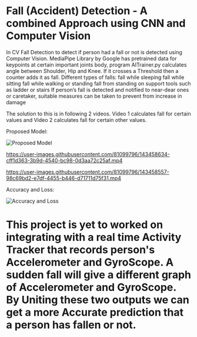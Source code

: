 # Fall (Accident) Detection - A combined Approach using CNN and Computer Vision

In CV Fall Detection to detect if person had a fall or not is detected using Computer Vision. MediaPipe Library by Google has pretrained data for keypoints at certain important joints body, program AITrainer.py calculates angle between Shoulder, Hip and Knee. If it crosses a Threshold then a counter adds it as fall. 
Different types of falls: 
    fall while sleeping
    fall while sitting 
    fall while walking or standing
    fall from standing on support tools such as ladder or stairs
If person’s fall is detected and notified to near-dear ones or caretaker, suitable measures can be taken to prevent from increase in damage 

The solution to this is in following 2 videos. Video 1 calculates fall for certain values and Video 2 calculates fall for certain other values.

Proposed Model:

![Proposed Model](https://user-images.githubusercontent.com/67673406/143478934-ecd58591-9b5f-4a3f-baa9-0e7aafbcca1e.JPG)

https://user-images.githubusercontent.com/81099796/143458634-cff1d363-3b9d-4540-bc98-0d3aa72c25af.mp4


https://user-images.githubusercontent.com/81099796/143458557-98c69bd2-e7df-4455-b446-d71711d75f31.mp4

Accuracy and Loss:

![Accuracy and Loss](https://user-images.githubusercontent.com/67673406/143479086-08d76c83-5719-4cb9-8acd-a2cca1adf7fa.JPG)

# This project is yet to worked on integrating with a real time Activity Tracker that records person's Accelerometer and GyroScope. A sudden fall will give a different graph of Accelerometer and GyroScope. By Uniting these two outputs we can get a more Accurate prediction that a person has fallen or not.
